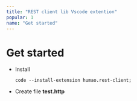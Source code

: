 ```yaml
---
title: "REST client lib Vscode extention"
popular: 1
name: "Get started"
---
```


# Get started

- Install

  ```
  code --install-extension humao.rest-client;
  ```

- Create file **test.http**
